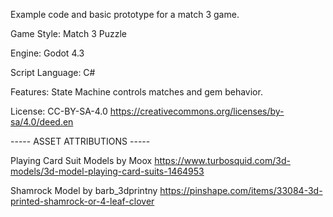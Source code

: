 Example code and basic prototype for a match 3 game.

Game Style: Match 3 Puzzle

Engine: Godot 4.3

Script Language: C#

Features: State Machine controls matches and gem behavior.

License: CC-BY-SA-4.0
https://creativecommons.org/licenses/by-sa/4.0/deed.en


----- ASSET ATTRIBUTIONS -----

Playing Card Suit Models by Moox
https://www.turbosquid.com/3d-models/3d-model-playing-card-suits-1464953

Shamrock Model by barb_3dprintny
https://pinshape.com/items/33084-3d-printed-shamrock-or-4-leaf-clover
